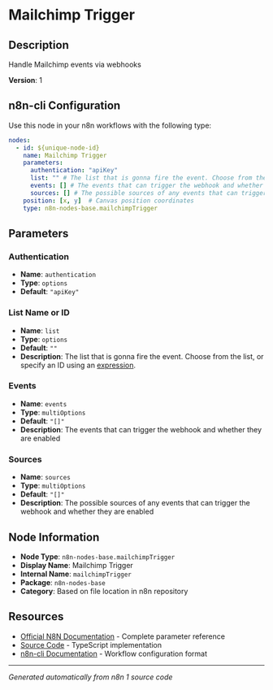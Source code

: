 # Mailchimp Trigger

## Description

Handle Mailchimp events via webhooks

**Version**: 1

## n8n-cli Configuration

Use this node in your n8n workflows with the following type:

```yaml
nodes:
  - id: ${unique-node-id}
    name: Mailchimp Trigger
    parameters:
      authentication: "apiKey"
      list: "" # The list that is gonna fire the event. Choose from the list, or specify an ID using an <a href="https://docs.n8n.io/code/expressions/">expression</a>.
      events: [] # The events that can trigger the webhook and whether they are enabled
      sources: [] # The possible sources of any events that can trigger the webhook and whether they are enabled
    position: [x, y]  # Canvas position coordinates
    type: n8n-nodes-base.mailchimpTrigger
```

## Parameters

### Authentication

- **Name**: `authentication`
- **Type**: `options`
- **Default**: `"apiKey"`

### List Name or ID

- **Name**: `list`
- **Type**: `options`
- **Default**: `""`
- **Description**: The list that is gonna fire the event. Choose from the list, or specify an ID using an <a href="https://docs.n8n.io/code/expressions/">expression</a>.

### Events

- **Name**: `events`
- **Type**: `multiOptions`
- **Default**: `"[]"`
- **Description**: The events that can trigger the webhook and whether they are enabled

### Sources

- **Name**: `sources`
- **Type**: `multiOptions`
- **Default**: `"[]"`
- **Description**: The possible sources of any events that can trigger the webhook and whether they are enabled


## Node Information

- **Node Type**: `n8n-nodes-base.mailchimpTrigger`
- **Display Name**: Mailchimp Trigger
- **Internal Name**: `mailchimpTrigger`
- **Package**: `n8n-nodes-base`
- **Category**: Based on file location in n8n repository

## Resources

- [Official N8N Documentation](https://docs.n8n.io/integrations/builtin/app-nodes/n8n-nodes-base.mailchimptrigger/) - Complete parameter reference
- [Source Code](https://github.com/n8n-io/n8n/blob/master/packages/nodes-base/nodes/Mailchimp/MailchimpTrigger.node.ts) - TypeScript implementation
- [n8n-cli Documentation](https://github.com/edenreich/n8n-cli) - Workflow configuration format

---
*Generated automatically from n8n 1 source code*
